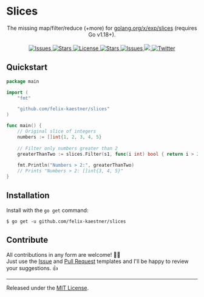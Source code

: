 # Slices

<p align="center">
    <span>The missing map/filter/reduce (+more) for <a href="https://pkg.go.dev/golang.org/x/exp/slices">golang.org/x/exp/slices</a> (requires Go v1.18+).</span>
    <br><br>
    <a href="https://github.com/felix-kaestner/slices/issues">
        <img alt="Issues" src="https://img.shields.io/github/issues/felix-kaestner/slices?color=29b6f6&style=flat-square">
    </a>
    <a href="https://github.com/felix-kaestner/slices/stargazers">
        <img alt="Stars" src="https://img.shields.io/github/stars/felix-kaestner/slices?color=29b6f6&style=flat-square">
    </a>
    <a href="https://github.com/felix-kaestner/slices/blob/main/LICENSE">
        <img alt="License" src="https://img.shields.io/github/license/felix-kaestner/slices?color=29b6f6&style=flat-square">
    </a>
    <a href="https://pkg.go.dev/github.com/felix-kaestner/slices">
        <img alt="Stars" src="https://img.shields.io/badge/go-documentation-blue?color=29b6f6&style=flat-square">
    </a>
    <a href="https://goreportcard.com/report/github.com/felix-kaestner/slices">
        <img alt="Issues" src="https://goreportcard.com/badge/github.com/felix-kaestner/slices?style=flat-square">
    </a>
    <a href="https://codecov.io/gh/felix-kaestner/slices">
        <img src="https://img.shields.io/codecov/c/github/felix-kaestner/slices?style=flat-square&token=R3OVLPMFB9"/>
    </a>
    <a href="https://twitter.com/kaestner_felix">
        <img alt="Twitter" src="https://img.shields.io/badge/twitter-@kaestner_felix-29b6f6?style=flat-square">
    </a>
</p>

## Quickstart

```go
package main

import (
    "fmt"

    "github.com/felix-kaestner/slices"
)

func main() {
    // Original slice of integers
    numbers := []int{1, 2, 3, 4, 5}
    	
    // Filter only numbers greater than 2
    greaterThanTwo := slices.Filter(s1, func(i int) bool { return i > 2 })
    
    fmt.Println("Numbers > 2:", greaterThanTwo)
    // Prints "Numbers > 2: []int{3, 4, 5}"
}
```

##  Installation

Install with the `go get` command:

```
$ go get -u github.com/felix-kaestner/slices
```

## Contribute

All contributions in any form are welcome! 🙌🏻  
Just use the [Issue](.github/ISSUE_TEMPLATE) and [Pull Request](.github/PULL_REQUEST_TEMPLATE) templates and I'll be happy to review your suggestions. 👍

---

Released under the [MIT License](LICENSE).
